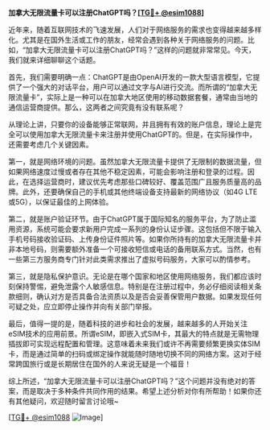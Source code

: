 **加拿大无限流量卡可以注册ChatGPT吗？[[TG💪+ @esim1088](https://t.me/s/esim1088)]**

近年来，随着互联网技术的飞速发展，人们对于网络服务的需求也变得越来越多样化。尤其是在国外生活或工作的朋友，经常会遇到各种关于网络服务的问题。比如，“加拿大无限流量卡可以注册ChatGPT吗？”这样的问题就非常常见。今天，我们就来详细聊聊这个话题。

首先，我们需要明确一点：ChatGPT是由OpenAI开发的一款大型语言模型，它提供了一个强大的对话平台，用户可以通过文字与AI进行交流。而所谓的“加拿大无限流量卡”，实际上是一种可以在加拿大地区使用的移动数据套餐，通常由当地的通信运营商提供。那么，这两者之间究竟有没有联系呢？

从理论上讲，只要你的设备能够正常联网，并且拥有有效的账户信息，理论上是完全可以使用加拿大无限流量卡来注册并使用ChatGPT的。但是，在实际操作中，还需要考虑几个关键因素。

第一，就是网络环境的问题。虽然加拿大无限流量卡提供了无限制的数据流量，但如果网络速度过慢或者存在其他不稳定因素，可能会影响注册和登录的过程。因此，在选择运营商时，建议优先考虑那些口碑较好、覆盖范围广且服务质量高的品牌。此外，还要确保自己的手机或其他终端设备支持最新的网络协议（如4G LTE或5G），以保证最佳的上网体验。

第二，就是账户验证环节。由于ChatGPT属于国际知名的服务平台，为了防止滥用资源，系统可能会要求新用户完成一系列的身份认证步骤。这包括但不限于输入手机号码接收验证码、上传身份证件照片等。如果你所持有的加拿大无限流量卡并非本地号码，则需要额外准备一个可接收短信或电话的备用联系方式。当然，也有一些第三方服务商专门针对此类需求推出了虚拟号码服务，大家可以酌情参考。

第三，就是隐私保护意识。无论是在哪个国家和地区使用网络服务，我们都应该时刻保持警惕，避免泄露个人敏感信息。特别是在注册过程中，务必仔细阅读相关条款细则，确认对方是否具备合法资质以及是否会妥善保管用户数据。如果发现任何可疑之处，应立即停止操作并向有关部门举报。

最后，值得一提的是，随着科技的进步和社会的发展，越来越多的人开始关注eSIM技术的应用前景。所谓eSIM，即嵌入式SIM卡，其最大的特点就是无需物理插拔即可实现远程配置和管理。这意味着未来我们或许不再需要频繁更换实体SIM卡，而是通过简单的扫码或绑定操作就能随时随地切换不同的网络方案。这对于经常跨国旅行或是长期居住在国外的人来说无疑是一个福音！

综上所述，“加拿大无限流量卡可以注册ChatGPT吗？”这个问题并没有绝对的答案，而是取决于多种条件共同作用的结果。希望上述分析对你有所帮助！如果你还有其他疑问，欢迎随时留言讨论哦~

[[TG💪+ @esim1088](https://t.me/s/esim1088) ![Image](https://i.postimg.cc/4NQfJmqS/Snipaste-2025-05-13-00-14-12.png)]